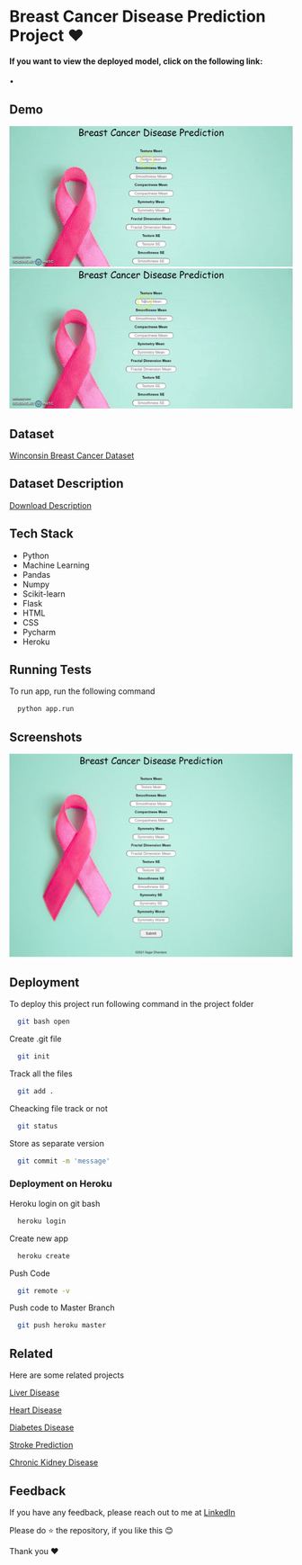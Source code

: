 # Breast Cancer Disease Prediction Project ❤

#### If you want to view the deployed model, click on the following link:

• 

## Demo

<img src="https://raw.githubusercontent.com/SagarDhandare/Breast-Cancer-Disease-Prediction-Project/main/Images/gif.gif">
<img src="https://raw.githubusercontent.com/SagarDhandare/Breast-Cancer-Disease-Prediction-Project/main/Images/gif1.gif">

## Dataset

[Winconsin Breast Cancer Dataset](https://archive.ics.uci.edu/ml/datasets/Breast+Cancer+Wisconsin+%28Diagnostic%29)

## Dataset Description

[Download Description](https://archive.ics.uci.edu/ml/machine-learning-databases/breast-cancer-wisconsin/wdbc.names)


## Tech Stack

- Python
- Machine Learning
- Pandas
- Numpy
- Scikit-learn
- Flask
- HTML
- CSS
- Pycharm
- Heroku

  
## Running Tests

To run app, run the following command

```bash
  python app.run
```

  
## Screenshots

![App Screenshot](https://raw.githubusercontent.com/SagarDhandare/Breast-Cancer-Disease-Prediction-Project/main/Images/screenshot.png)

  
## Deployment

To deploy this project run following command in the project folder

```bash
  git bash open
```

Create .git file
```bash
  git init
```
Track all the files
```bash
  git add .
```
Cheacking file track or not
```bash
  git status
```
Store as separate version
```bash
  git commit -m 'message'
```
### Deployment on Heroku

Heroku login on git bash

```bash
  heroku login
```
Create new app

```bash
  heroku create
```
Push Code
```bash
  git remote -v
```
Push code to Master Branch
```bash
  git push heroku master
```

  
## Related

Here are some related projects


[Liver Disease](https://github.com/SagarDhandare/Liver-Disease-Prediction-Project)

[Heart Disease](https://github.com/SagarDhandare/Heart-Disease-Project)

[Diabetes Disease](https://github.com/SagarDhandare/Diabetes-Disease-Project)

[Stroke Prediction](https://github.com/SagarDhandare/Stroke-Prediction-Project)

[Chronic Kidney Disease](https://github.com/SagarDhandare/Chronic-Kidney-Disease-Prediction-Project)

  
## Feedback

If you have any feedback, please reach out to me at [LinkedIn](https://www.linkedin.com/in/sagardhandare/)

Please do ⭐ the repository, if you like this 😊

Thank you ❤
